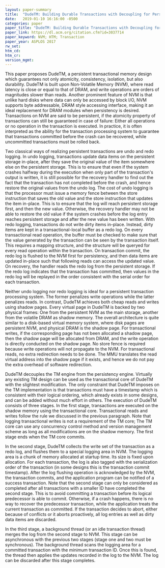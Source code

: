 ```yaml
---
layout: paper-summary
title:  "DudeTM: Building Durable Transactions with Decoupling for Persistent Memory"
date:   2019-01-10 16:16:00 -0500
categories: paper
paper_title: "DudeTM: Building Durable Transactions with Decoupling for Persistent Memory"
paper_link: https://dl.acm.org/citation.cfm?id=3037714
paper_keyword: NVM; HTM; Transaction
paper_year: ASPLOS 2017
rw_set: 
htm_cd: 
htm_cr: 
version_mgmt: 
---
```


This paper proposes DudeTM, a persistent transactional memory design which guarantees not only atomicity, consistency, 
isolation, but also durability. DudeTM is built upon Non-Volatile Memory (NVM), where read latency is close or equal
to that of DRAM, and write operations are orders of magnitudes slower than reads. Another prominent feature of NVM
is that unlike hard disks where data can only be accessed by block I/O, NVM supports byte addressable, DRAM style 
accessing interface, making it an ideal replacement for DRAM modules when persistency is desired. Transactions on NVM
are said to be persistent, if the atomicity property of transactions can still be guaranteed in case of failure: Either
all operations or no operation in the transaction is executed. In practice, it is often interpreted as the ability for 
the transaction processing system to guarantee that transactions committed before the crash can be recovered, while 
uncommitted transactions must be rolled back.

Two classical ways of realizing persistent transactions are undo and redo logging. In undo logging, transactions update 
data items on the persistent storage in-place, after they save the original value of the item somewhere else on the 
persistent storage. This is to ensure that even if the system crashes halfway during the execution when only part of the 
transaction's output is written, it is still possible for the recovery handler to find out the fact that the transaction
has not completed before the crash, and hence restore the original values from the undo log. The cost of undo logging
is that the processor must issue a memory fence between the store instruction that saves the old value and the store 
instruction that updates the item in-place. This is to ensure that the log will reach persistent storage first, and then
the new value. Otherwise, the recovery handler may not be able to restore the old value if the system crashes before 
the log entry reaches persistent storage and after the new value has been written. With redo logging, transactions do not 
write dirty items in-place. Instead, dirty items are kept in a transactional-local buffer as a redo log. On every 
transactional read operation, the buffer must be checked to make sure that the value generated by the transaction can be 
seen by the transaction itself. This requires a mapping structure, and the structure will be queryed for every read
operation within the transaction. On transaction commit, the redo log is flushed to the NVM first for persistency, and 
then data items are updated in-place such that following reads can access the updated value. On recovery, the handler
reads the redo log from the persistent storage. If the redo log indicates that the transaction has committed, then 
values in the redo log will be replayed in the order consistent with the serial order for each transaction. 

Neither undo logging nor redo logging is ideal for a persistent transaction processing system. The former penalizes write
operations while the latter penalizes reads. In contrast, DudeTM achieves both cheap reads and writes using shadow pages. 
Every virtual page in DudeTM is backed by two physical frames: One from the persistent NVM as the main storage, another 
from the volatile DRAM as shadow memory. The overall architecture is quite similar to a disk-based virtual memory system, 
where disk pages are persistent NVM, and physical DRAM is the shadow page. For transactional writes, if the corresponding 
page has not been allocated a shadow page, then the shadow page will be allocated from DRAM, and the write operation
is directly conducted on the shadow page. No store fence is required because write operations will not propagate to 
the NVM. For transactional reads, no extra redirection needs to be done. The MMU translates the read virtual address 
into the shadow page if it exists, and hence we do not pay the extra overhead of software redirection.

DudeTM decouples the TM engine from the persistency engine. Virtually any existing TM design can be used as the 
transactional core of DudeTM with the slightest modification. The only constraint that DudeTM imposes on the TM implementation
is that transactions must have a timestamp which is consistent with their logical ordering, which already exists 
in some designs, and can be added without much effort in others. The execution of DudeTM consists of three stages. In
the first stage, transactions are executed on the shadow memory using the transactional core. Transactional reads and 
writes follow the rule we discussed in the previous paragraph. Note that logging transactional writes is not a requirement
of the TM core; The TM core can use any concurrency control method and version management scheme as long as all 
modifications are on the shadow memory. The first stage ends when the TM core commits. 

In the second stage, DudeTM collects the write set of the transaction as a redo log, and flushes them to a special logging 
area in NVM. The logging area is a chunk of memory allocated at startup time. Its size is fixed upon allocation. For each 
transaction, the log is also tagged with the serialization order of the transaction (in some designs this is the transaction 
commit timestamp). After the log flushing operation is acknowledged by the NVM, the transaction commits, and the application 
program can be notified of a success transaction. Note that the second stage can only be considered as completed after all 
transactions with a smaller ID have completed the second stage. This is to avoid committing a transaction before its 
logical predecessor is able to commit. Otherwise, if a crash happens, there is no way to recover the predecessor 
transaction, while the application treats the current transaction as committed. If the transaction decides to abort, either 
because of conflicts or it aborts proactively, all log entries as well as dirty data items are discarded.

In the third stage, a background thread (or an idle transaction thread) merges the log from the second stage to NVM.
This stage can be asynchronous with the previous two stages (stage one and two must be synchronous). The background
thread scans the logging area for a committed transaction with the minimum transaction ID. Once this is found, the 
thread then applies the updates recorded in the log to the NVM. The log can be discarded after this stage completes. 